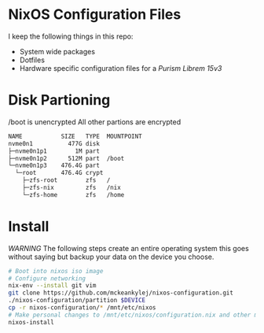 # NixOS Configuration Files
I keep the following things in this repo:
* System wide packages
* Dotfiles
* Hardware specific configuration files for a *Purism Librem 15v3*

# Disk Partioning
/boot is unencrypted
All other partions are encrypted
```sh
NAME           SIZE   TYPE  MOUNTPOINT
nvme0n1          477G disk  
├─nvme0n1p1        1M part  
├─nvme0n1p2      512M part  /boot
└─nvme0n1p3    476.4G part  
  └─root       476.4G crypt 
    ├─zfs-root        zfs   /
    ├─zfs-nix         zfs   /nix
    └─zfs-home        zfs   /home
```

# Install
*WARNING* The following steps create an entire operating system this goes without saying but backup your data on the device you choose.
```sh
# Boot into nixos iso image
# Configure networking
nix-env --install git vim
git clone https://github.com/mckeankylej/nixos-configuration.git
./nixos-configuration/partition $DEVICE
cp -r nixos-configuration/* /mnt/etc/nixos
# Make personal changes to /mnt/etc/nixos/configuration.nix and other modules
nixos-install
```

